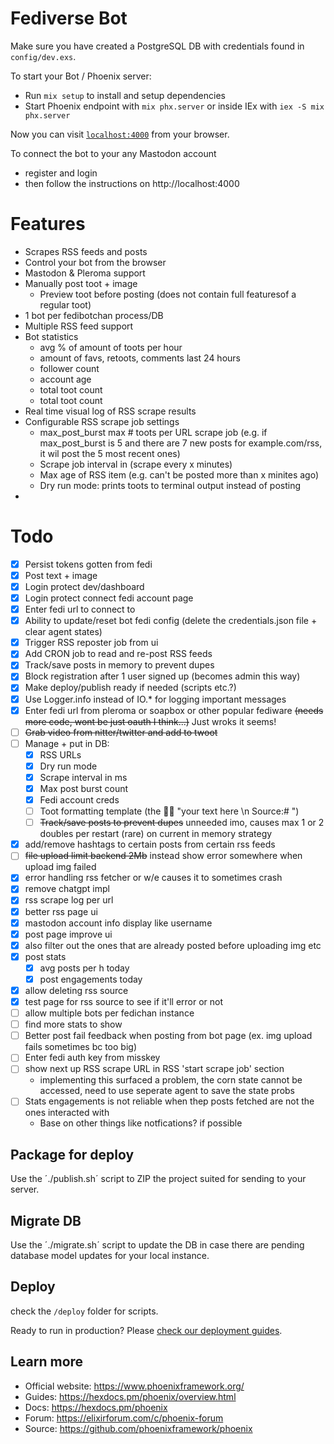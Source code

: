 # Fediverse Bot

Make sure you have created a PostgreSQL DB with credentials found in `config/dev.exs`.

To start your Bot / Phoenix server:

  * Run `mix setup` to install and setup dependencies
  * Start Phoenix endpoint with `mix phx.server` or inside IEx with `iex -S mix phx.server`

Now you can visit [`localhost:4000`](http://localhost:4000) from your browser.

To connect the bot to your any Mastodon account
- register and login
- then follow the instructions on http://localhost:4000

# Features 

- Scrapes RSS feeds and posts
- Control your bot from the browser
- Mastodon & Pleroma support
- Manually post toot + image
  - Preview toot before posting (does not contain full featuresof a regular toot) 
- 1 bot per fedibotchan process/DB
- Multiple RSS feed support
- Bot statistics
  - avg % of amount of toots per hour 
  - amount of favs, retoots, comments last 24 hours 
  - follower count
  - account age
  - total toot count
  - total toot count
- Real time visual log of RSS scrape results
- Configurable RSS scrape job settings
  - max_post_burst max # toots per URL scrape job (e.g. if max_post_burst is 5 and there are 7 new posts for example.com/rss, it wil post the 5 most recent ones)
  - Scrape job interval in (scrape every x minutes)
  - Max age of RSS item (e.g. can't be posted more than x minites ago)
  - Dry run mode: prints toots to terminal output instead of posting
- 

# Todo 

- [x] Persist tokens gotten from fedi
- [x] Post text + image
- [x] Login protect dev/dashboard 
- [x] Login protect connect fedi account page
- [x] Enter fedi url to connect to 
- [x] Ability to update/reset bot fedi config (delete the credentials.json file + clear agent states)
- [x] Trigger RSS reposter job from ui 
- [x] Add CRON job to read and re-post RSS feeds
- [x] Track/save posts in memory to prevent dupes
- [x] Block registration after 1 user signed up (becomes admin this way)
- [x] Make deploy/publish ready if needed (scripts etc.?)
- [x] Use Logger.info instead of IO.* for logging important messages
- [x] Enter fedi url from pleroma or soapbox  or other popular fediware
        ~~(needs more code, wont be just oauth I think...)~~ Just wroks it seems!  
- [ ] ~~Grab video from nitter/twitter and add to twoot~~
- [ ] Manage + put in DB: 
  - [x] RSS URLs
  - [x] Dry run mode
  - [x] Scrape interval in ms
  - [x] Max post burst count
  - [x] Fedi account creds
  - [ ] Toot formatting template (the 🤖💬 "your text here \n Source:# ")
  - [ ] ~~Track/save posts to prevent dupes~~ unneeded imo, causes max 1 or 2 doubles per restart (rare) on current in memory strategy
- [x] add/remove hashtags to certain posts from certain rss feeds
- [ ] ~~file upload limit backend 2Mb~~ instead show error somewhere when upload img failed
- [x] error handling rss fetcher or w/e causes it to sometimes crash
- [x] remove chatgpt impl
- [x] rss scrape log per url
- [x] better rss page ui
- [x] mastodon account info display like username
- [x] post page improve ui
- [x] also filter out the ones that are already posted before uploading img etc 
- [x] post stats
    - [x] avg posts per h today
    - [x] post engagements today
- [x] allow deleting rss source
- [x] test page for rss source to see if it'll error or not
- [ ] allow multiple bots per fedichan instance 
- [ ] find more stats to show
- [ ] Better post fail feedback when posting from bot page (ex. img upload fails sometimes bc too big) 
- [ ] Enter fedi auth key from misskey
- [ ] show next up RSS scrape URL in RSS 'start scrape job' section 
  - implementing this surfaced a problem, the corn state cannot be accessed, need to use seperate agent to save the state probs
- [ ] Stats engagements is not reliable when thep posts fetched are not the ones interacted with
    - Base on other things like notfications? if possible
    
## Package for deploy

Use the ´./publish.sh´ script to ZIP the project suited for sending to your server.  

## Migrate DB

Use the ´./migrate.sh´ script to update the DB in case there are pending database model updates for your local instance. 

## Deploy

check the `/deploy` folder for scripts.

Ready to run in production? Please [check our deployment guides](https://hexdocs.pm/phoenix/deployment.html).
## Learn more

  * Official website: https://www.phoenixframework.org/
  * Guides: https://hexdocs.pm/phoenix/overview.html
  * Docs: https://hexdocs.pm/phoenix
  * Forum: https://elixirforum.com/c/phoenix-forum
  * Source: https://github.com/phoenixframework/phoenix

